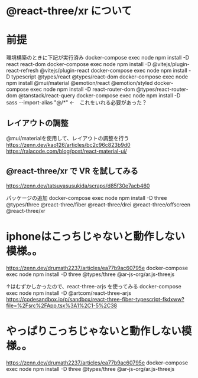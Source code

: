 <h1>@react-three/xr について</h1>

# 前提
環境構築のときに下記が実行済み
docker-compose exec node npm install -D react react-dom
docker-compose exec node npm install -D @vitejs/plugin-react-refresh @vitejs/plugin-react
docker-compose exec node npm install -D typescript @types/react @types/react-dom
docker-compose exec node npm install @mui/material @emotion/react @emotion/styled
docker-compose exec node npm install -D react-router-dom @types/react-router-dom @tanstack/react-query
docker-compose exec node npm install -D sass
--import-alias "@/*" ←　これをいれる必要があった？
## レイアウトの調整
@mui/materialを使用して、レイアウトの調整を行う
https://zenn.dev/kao126/articles/bc2c96c823b9d0
https://ralacode.com/blog/post/react-material-ui/


## @react-three/xr で VR を試してみる
https://zenn.dev/tatsuyasusukida/scraps/d85f30e7acb460

パッケージの追加
docker-compose exec node npm install -D three @types/three @react-three/fiber @react-three/drei @react-three/offscreen  @react-three/xr

# iphoneはこっちじゃないと動作しない模様。。
https://zenn.dev/drumath2237/articles/ea77b9ac60795e
docker-compose exec node npm install -D three @types/three @ar-js-org/ar.js-threejs

↑はむずかしかったので、react-three-arjs を使ってみる
docker-compose exec node npm install -D @artcom/react-three-arjs
https://codesandbox.io/p/sandbox/react-three-fiber-typescript-fkdxww?file=%2Fsrc%2FApp.tsx%3A1%2C1-5%2C38


# やっぱりこっちじゃないと動作しない模様。。
https://zenn.dev/drumath2237/articles/ea77b9ac60795e
docker-compose exec node npm install -D three @types/three @ar-js-org/ar.js-threejs
